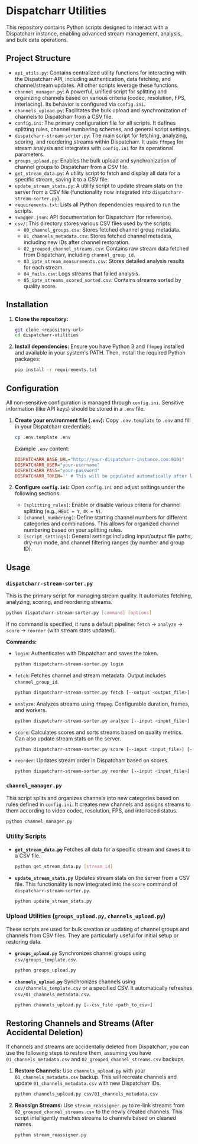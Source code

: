 # Dispatcharr Utilities

This repository contains Python scripts designed to interact with a Dispatcharr instance, enabling advanced stream management, analysis, and bulk data operations.

## Project Structure

-   `api_utils.py`: Contains centralized utility functions for interacting with the Dispatcharr API, including authentication, data fetching, and channel/stream updates. All other scripts leverage these functions.
-   `channel_manager.py`: A powerful, unified script for splitting and organizing channels based on various criteria (codec, resolution, FPS, interlacing). Its behavior is configured via `config.ini`.
-   `channels_upload.py`: Facilitates the bulk upload and synchronization of channels to Dispatcharr from a CSV file.
-   `config.ini`: The primary configuration file for all scripts. It defines splitting rules, channel numbering schemes, and general script settings.
-   `dispatcharr-stream-sorter.py`: The main script for fetching, analyzing, scoring, and reordering streams within Dispatcharr. It uses `ffmpeg` for stream analysis and integrates with `config.ini` for its operational parameters.
-   `groups_upload.py`: Enables the bulk upload and synchronization of channel groups to Dispatcharr from a CSV file.
-   `get_stream_data.py`: A utility script to fetch and display all data for a specific stream, saving it to a CSV file.
-   `update_stream_stats.py`: A utility script to update stream stats on the server from a CSV file (functionality now integrated into `dispatcharr-stream-sorter.py`).
-   `requirements.txt`: Lists all Python dependencies required to run the scripts.
-   `swagger.json`: API documentation for Dispatcharr (for reference).
-   `csv/`: This directory stores various CSV files used by the scripts:
    -   `00_channel_groups.csv`: Stores fetched channel group metadata.
    -   `01_channels_metadata.csv`: Stores fetched channel metadata, including new IDs after channel restoration.
    -   `02_grouped_channel_streams.csv`: Contains raw stream data fetched from Dispatcharr, including `channel_group_id`.
    -   `03_iptv_stream_measurements.csv`: Stores detailed analysis results for each stream.
    -   `04_fails.csv`: Logs streams that failed analysis.
    -   `05_iptv_streams_scored_sorted.csv`: Contains streams sorted by quality score.

## Installation

1.  **Clone the repository:**
    ```bash
    git clone <repository-url>
    cd dispatcharr-utilities
    ```

2.  **Install dependencies:**
    Ensure you have Python 3 and `ffmpeg` installed and available in your system's PATH. Then, install the required Python packages:
    ```bash
    pip install -r requirements.txt
    ```

## Configuration

All non-sensitive configuration is managed through `config.ini`. Sensitive information (like API keys) should be stored in a `.env` file.

1.  **Create your environment file (`.env`):**
    Copy `.env.template` to `.env` and fill in your Dispatcharr credentials:
    ```bash
    cp .env.template .env
    ```
    Example `.env` content:
    ```ini
    DISPATCHARR_BASE_URL="http://your-dispatcharr-instance.com:9191"
    DISPATCHARR_USER="your-username"
    DISPATCHARR_PASS="your-password"
    DISPATCHARR_TOKEN='' # This will be populated automatically after login
    ```

2.  **Configure `config.ini`:**
    Open `config.ini` and adjust settings under the following sections:

    -   `[splitting_rules]`: Enable or disable various criteria for channel splitting (e.g., `HEVC = Y`, `4K = N`).
    -   `[channel_numbering]`: Define starting channel numbers for different categories and combinations. This allows for organized channel numbering based on your splitting rules.
    -   `[script_settings]`: General settings including input/output file paths, dry-run mode, and channel filtering ranges (by number and group ID).

## Usage

### `dispatcharr-stream-sorter.py`

This is the primary script for managing stream quality. It automates fetching, analyzing, scoring, and reordering streams.

```bash
python dispatcharr-stream-sorter.py [command] [options]
```

If no command is specified, it runs a default pipeline: `fetch` -> `analyze` -> `score` -> `reorder` (with stream stats updated).

**Commands:**

-   `login`: Authenticates with Dispatcharr and saves the token.
    ```bash
    python dispatcharr-stream-sorter.py login
    ```
-   `fetch`: Fetches channel and stream metadata. Output includes `channel_group_id`.
    ```bash
    python dispatcharr-stream-sorter.py fetch [--output <output_file>]
    ```
-   `analyze`: Analyzes streams using `ffmpeg`. Configurable duration, frames, and workers.
    ```bash
    python dispatcharr-stream-sorter.py analyze [--input <input_file>] [--output <output_file>] [--fails_output <fails_file>] [--duration <seconds>] [--idet-frames <frames>] [--timeout <seconds>] [--workers <number>] [--retries <number>] [--retry-delay <seconds>]
    ```
-   `score`: Calculates scores and sorts streams based on quality metrics. Can also update stream stats on the server.
    ```bash
    python dispatcharr-stream-sorter.py score [--input <input_file>] [--output <output_file>] [--update-stats]
    ```
-   `reorder`: Updates stream order in Dispatcharr based on scores.
    ```bash
    python dispatcharr-stream-sorter.py reorder [--input <input_file>]
    ```

### `channel_manager.py`

This script splits and organizes channels into new categories based on rules defined in `config.ini`. It creates new channels and assigns streams to them according to video codec, resolution, FPS, and interlaced status.

```bash
python channel_manager.py
```

### Utility Scripts

-   **`get_stream_data.py`**
    Fetches all data for a specific stream and saves it to a CSV file.
    ```bash
    python get_stream_data.py [stream_id]
    ```

-   **`update_stream_stats.py`**
    Updates stream stats on the server from a CSV file. This functionality is now integrated into the `score` command of `dispatcharr-stream-sorter.py`.
    ```bash
    python update_stream_stats.py
    ```

### Upload Utilities (`groups_upload.py`, `channels_upload.py`)

These scripts are used for bulk creation or updating of channel groups and channels from CSV files. They are particularly useful for initial setup or restoring data.

-   **`groups_upload.py`**
    Synchronizes channel groups using `csv/groups_template.csv`.
    ```bash
    python groups_upload.py
    ```

-   **`channels_upload.py`**
    Synchronizes channels using `csv/channels_template.csv` or a specified CSV. It automatically refreshes `csv/01_channels_metadata.csv`.
    ```bash
    python channels_upload.py [--csv_file <path_to_csv>]
    ```

## Restoring Channels and Streams (After Accidental Deletion)

If channels and streams are accidentally deleted from Dispatcharr, you can use the following steps to restore them, assuming you have `01_channels_metadata.csv` and `02_grouped_channel_streams.csv` backups.

1.  **Restore Channels:**
    Use `channels_upload.py` with your `01_channels_metadata.csv` backup. This will recreate channels and update `01_channels_metadata.csv` with new Dispatcharr IDs.
    ```bash
    python channels_upload.py csv/01_channels_metadata.csv
    ```

2.  **Reassign Streams:**
    Use `stream_reassigner.py` to re-link streams from `02_grouped_channel_streams.csv` to the newly created channels. This script intelligently matches streams to channels based on cleaned names.
    ```bash
    python stream_reassigner.py
    ```
